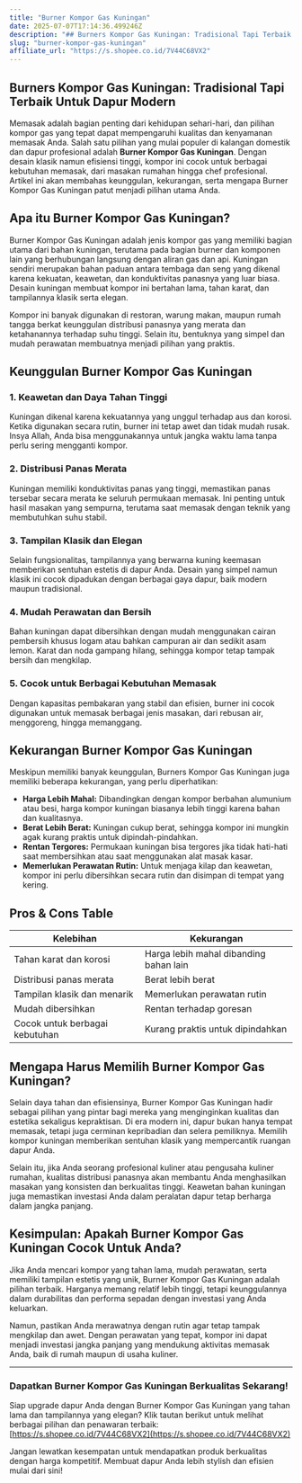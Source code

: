 ```yaml
---
title: "Burner Kompor Gas Kuningan"
date: 2025-07-07T17:14:36.499246Z
description: "## Burners Kompor Gas Kuningan: Tradisional Tapi Terbaik Untuk Dapur Modern..."
slug: "burner-kompor-gas-kuningan"
affiliate_url: "https://s.shopee.co.id/7V44C68VX2"
---
```

## Burners Kompor Gas Kuningan: Tradisional Tapi Terbaik Untuk Dapur Modern

Memasak adalah bagian penting dari kehidupan sehari-hari, dan pilihan kompor gas yang tepat dapat mempengaruhi kualitas dan kenyamanan memasak Anda. Salah satu pilihan yang mulai populer di kalangan domestik dan dapur profesional adalah **Burner Kompor Gas Kuningan**. Dengan desain klasik namun efisiensi tinggi, kompor ini cocok untuk berbagai kebutuhan memasak, dari masakan rumahan hingga chef profesional. Artikel ini akan membahas keunggulan, kekurangan, serta mengapa Burner Kompor Gas Kuningan patut menjadi pilihan utama Anda.

## Apa itu Burner Kompor Gas Kuningan?

Burner Kompor Gas Kuningan adalah jenis kompor gas yang memiliki bagian utama dari bahan kuningan, terutama pada bagian burner dan komponen lain yang berhubungan langsung dengan aliran gas dan api. Kuningan sendiri merupakan bahan paduan antara tembaga dan seng yang dikenal karena kekuatan, keawetan, dan konduktivitas panasnya yang luar biasa. Desain kuningan membuat kompor ini bertahan lama, tahan karat, dan tampilannya klasik serta elegan.

Kompor ini banyak digunakan di restoran, warung makan, maupun rumah tangga berkat keunggulan distribusi panasnya yang merata dan ketahanannya terhadap suhu tinggi. Selain itu, bentuknya yang simpel dan mudah perawatan membuatnya menjadi pilihan yang praktis.

## Keunggulan Burner Kompor Gas Kuningan

### 1. Keawetan dan Daya Tahan Tinggi

Kuningan dikenal karena kekuatannya yang unggul terhadap aus dan korosi. Ketika digunakan secara rutin, burner ini tetap awet dan tidak mudah rusak. Insya Allah, Anda bisa menggunakannya untuk jangka waktu lama tanpa perlu sering mengganti kompor.

### 2. Distribusi Panas Merata

Kuningan memiliki konduktivitas panas yang tinggi, memastikan panas tersebar secara merata ke seluruh permukaan memasak. Ini penting untuk hasil masakan yang sempurna, terutama saat memasak dengan teknik yang membutuhkan suhu stabil.

### 3. Tampilan Klasik dan Elegan

Selain fungsionalitas, tampilannya yang berwarna kuning keemasan memberikan sentuhan estetis di dapur Anda. Desain yang simpel namun klasik ini cocok dipadukan dengan berbagai gaya dapur, baik modern maupun tradisional.

### 4. Mudah Perawatan dan Bersih

Bahan kuningan dapat dibersihkan dengan mudah menggunakan cairan pembersih khusus logam atau bahkan campuran air dan sedikit asam lemon. Karat dan noda gampang hilang, sehingga kompor tetap tampak bersih dan mengkilap.

### 5. Cocok untuk Berbagai Kebutuhan Memasak

Dengan kapasitas pembakaran yang stabil dan efisien, burner ini cocok digunakan untuk memasak berbagai jenis masakan, dari rebusan air, menggoreng, hingga memanggang.

## Kekurangan Burner Kompor Gas Kuningan

Meskipun memiliki banyak keunggulan, Burners Kompor Gas Kuningan juga memiliki beberapa kekurangan, yang perlu diperhatikan:

- **Harga Lebih Mahal:** Dibandingkan dengan kompor berbahan alumunium atau besi, harga kompor kuningan biasanya lebih tinggi karena bahan dan kualitasnya.
- **Berat Lebih Berat:** Kuningan cukup berat, sehingga kompor ini mungkin agak kurang praktis untuk dipindah-pindahkan.
- **Rentan Tergores:** Permukaan kuningan bisa tergores jika tidak hati-hati saat membersihkan atau saat menggunakan alat masak kasar.
- **Memerlukan Perawatan Rutin:** Untuk menjaga kilap dan keawetan, kompor ini perlu dibersihkan secara rutin dan disimpan di tempat yang kering.

## Pros & Cons Table

| **Kelebihan**                    | **Kekurangan**                            |
|----------------------------------|------------------------------------------|
| Tahan karat dan korosi         | Harga lebih mahal dibanding bahan lain |
| Distribusi panas merata          | Berat lebih berat                     |
| Tampilan klasik dan menarik     | Memerlukan perawatan rutin            |
| Mudah dibersihkan               | Rentan terhadap goresan               |
| Cocok untuk berbagai kebutuhan | Kurang praktis untuk dipindahkan      |

## Mengapa Harus Memilih Burner Kompor Gas Kuningan?

Selain daya tahan dan efisiensinya, Burner Kompor Gas Kuningan hadir sebagai pilihan yang pintar bagi mereka yang menginginkan kualitas dan estetika sekaligus kepraktisan. Di era modern ini, dapur bukan hanya tempat memasak, tetapi juga cerminan kepribadian dan selera pemiliknya. Memilih kompor kuningan memberikan sentuhan klasik yang mempercantik ruangan dapur Anda.

Selain itu, jika Anda seorang profesional kuliner atau pengusaha kuliner rumahan, kualitas distribusi panasnya akan membantu Anda menghasilkan masakan yang konsisten dan berkualitas tinggi. Keawetan bahan kuningan juga memastikan investasi Anda dalam peralatan dapur tetap berharga dalam jangka panjang.

## Kesimpulan: Apakah Burner Kompor Gas Kuningan Cocok Untuk Anda?

Jika Anda mencari kompor yang tahan lama, mudah perawatan, serta memiliki tampilan estetis yang unik, Burner Kompor Gas Kuningan adalah pilihan terbaik. Harganya memang relatif lebih tinggi, tetapi keunggulannya dalam durabilitas dan performa sepadan dengan investasi yang Anda keluarkan.

Namun, pastikan Anda merawatnya dengan rutin agar tetap tampak mengkilap dan awet. Dengan perawatan yang tepat, kompor ini dapat menjadi investasi jangka panjang yang mendukung aktivitas memasak Anda, baik di rumah maupun di usaha kuliner.

---

### Dapatkan Burner Kompor Gas Kuningan Berkualitas Sekarang!

Siap upgrade dapur Anda dengan Burner Kompor Gas Kuningan yang tahan lama dan tampilannya yang elegan? Klik tautan berikut untuk melihat berbagai pilihan dan penawaran terbaik: [https://s.shopee.co.id/7V44C68VX2](https://s.shopee.co.id/7V44C68VX2)

Jangan lewatkan kesempatan untuk mendapatkan produk berkualitas dengan harga kompetitif. Membuat dapur Anda lebih stylish dan efisien mulai dari sini!